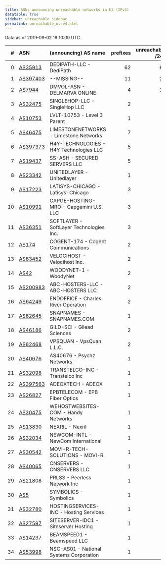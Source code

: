 ```yaml
---
title: ASNs announcing unreachable networks in US (IPv4)
datatable: true
sidebar: unreachable_sidebar
permalink: unreachable_us-v4.html
---
```


Data as of 2019-09-02 18:10:00 UTC


<div class="datatable-begin"></div>

|   # | ASN                                      | (announcing) AS name                    |   prefixes |   unreachable /24s |
|----:|:-----------------------------------------|:----------------------------------------|-----------:|-------------------:|
|   0 | [AS35913](unreachable_AS35913-v4.html)   | DEDIPATH-LLC - DediPath                 |         62 |                 62 |
|   1 | [AS397403](unreachable_AS397403-v4.html) | --MISSING--                             |         11 |                 21 |
|   2 | [AS7944](unreachable_AS7944-v4.html)     | DMVOL-ASN - DELMARVA ONLINE             |          4 |                 10 |
|   3 | [AS32475](unreachable_AS32475-v4.html)   | SINGLEHOP-LLC - SingleHop LLC           |          2 |                  8 |
|   4 | [AS10753](unreachable_AS10753-v4.html)   | LVLT-10753 - Level 3 Parent             |          1 |                  8 |
|   5 | [AS46475](unreachable_AS46475-v4.html)   | LIMESTONENETWORKS - Limestone Networks  |          7 |                  7 |
|   6 | [AS397373](unreachable_AS397373-v4.html) | H4Y-TECHNOLOGIES - H4Y Technologies LLC |          5 |                  5 |
|   7 | [AS19437](unreachable_AS19437-v4.html)   | SS-ASH - SECURED SERVERS LLC            |          5 |                  5 |
|   8 | [AS23342](unreachable_AS23342-v4.html)   | UNITEDLAYER - Unitedlayer               |          1 |                  4 |
|   9 | [AS17223](unreachable_AS17223-v4.html)   | LATISYS-CHICAGO - Latisys-Chicago       |          3 |                  4 |
|  10 | [AS10991](unreachable_AS10991-v4.html)   | CAPGE-HOSTING-MRO - Capgemini U.S. LLC  |          3 |                  3 |
|  11 | [AS36351](unreachable_AS36351-v4.html)   | SOFTLAYER - SoftLayer Technologies Inc. |          3 |                  3 |
|  12 | [AS174](unreachable_AS174-v4.html)       | COGENT-174 - Cogent Communications      |          2 |                  2 |
|  13 | [AS63452](unreachable_AS63452-v4.html)   | VELOCIHOST - Velocihost Inc.            |          2 |                  2 |
|  14 | [AS42](unreachable_AS42-v4.html)         | WOODYNET-1 - WoodyNet                   |          2 |                  2 |
|  15 | [AS200983](unreachable_AS200983-v4.html) | ABC-HOSTERS-LLC - ABC-HOSTERS LLC       |          2 |                  2 |
|  16 | [AS64249](unreachable_AS64249-v4.html)   | ENDOFFICE - Charles River Operation     |          2 |                  2 |
|  17 | [AS62645](unreachable_AS62645-v4.html)   | SNAPNAMES - SNAPNAMES.COM               |          1 |                  2 |
|  18 | [AS46186](unreachable_AS46186-v4.html)   | GILD-SCI - Gilead Sciences              |          2 |                  2 |
|  19 | [AS62468](unreachable_AS62468-v4.html)   | VPSQUAN - VpsQuan L.L.C.                |          2 |                  2 |
|  20 | [AS40676](unreachable_AS40676-v4.html)   | AS40676 - Psychz Networks               |          1 |                  1 |
|  21 | [AS32098](unreachable_AS32098-v4.html)   | TRANSTELCO-INC - Transtelco Inc         |          1 |                  1 |
|  22 | [AS397563](unreachable_AS397563-v4.html) | ADEOXTECH - ADEOX                       |          1 |                  1 |
|  23 | [AS26827](unreachable_AS26827-v4.html)   | EPBTELECOM - EPB Fiber Optics           |          1 |                  1 |
|  24 | [AS30475](unreachable_AS30475-v4.html)   | WEHOSTWEBSITES-COM - Handy Networks     |          1 |                  1 |
|  25 | [AS13830](unreachable_AS13830-v4.html)   | NEXRIL - Nexril                         |          1 |                  1 |
|  26 | [AS32034](unreachable_AS32034-v4.html)   | NEWCOM-INTL - NewCom International      |          1 |                  1 |
|  27 | [AS30542](unreachable_AS30542-v4.html)   | MOVI-R-TECH-SOLUTIONS - MOVI-R          |          1 |                  1 |
|  28 | [AS40065](unreachable_AS40065-v4.html)   | CNSERVERS - CNSERVERS LLC               |          1 |                  1 |
|  29 | [AS21808](unreachable_AS21808-v4.html)   | PRLSS - Peerless Network Inc            |          1 |                  1 |
|  30 | [AS5](unreachable_AS5-v4.html)           | SYMBOLICS - Symbolics                   |          1 |                  1 |
|  31 | [AS32780](unreachable_AS32780-v4.html)   | HOSTINGSERVICES-INC - Hosting Services  |          1 |                  1 |
|  32 | [AS27597](unreachable_AS27597-v4.html)   | SITESERVER-IDC1 - Siteserver Hosting    |          1 |                  1 |
|  33 | [AS14237](unreachable_AS14237-v4.html)   | BEAMSPEED1 - Beamspeed LLC              |          1 |                  1 |
|  34 | [AS53998](unreachable_AS53998-v4.html)   | NSC-AS01 - National Systems Corporation |          1 |                  1 |

<div class="datatable-end"></div>
